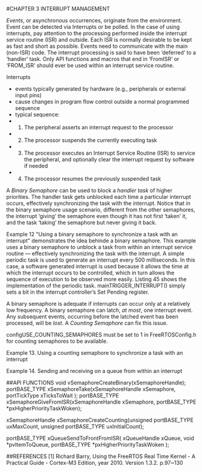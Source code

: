 #CHAPTER 3 INTERRUPT MANAGEMENT

*Events*,  or asynchronous occurrences, originate from the environment. Event can be detected via Interrupts or be polled. In the case of using interrupts, pay attention to the processing performed inside the interrupt service routine (ISR) and outside. Each ISR is normally desirable to be kept as fast and short as possible. Events need to communicate with the main (non-ISR) code. The interrupt processing is said to have been ‘deferred’ to a ‘handler’ task. Only API functions and macros that end in ‘FromISR’ or ‘FROM_ISR’ should ever be used within an interrupt service routine.

Interrupts
- events typically generated by hardware (e.g., peripherals or external input pins) 
- cause changes in program flow control outside a normal programmed sequence
- typical sequence: 
 - 1. The peripheral asserts an interrupt request to the processor 
 - 2. The processor suspends the currently executing task 
 - 3. The processor executes an Interrupt Service Routine (ISR) to service the peripheral, and optionally clear the interrupt request by software if needed 
 - 4. The processor resumes the previously suspended task

A *Binary Semaphore* can be used to block a _handler task_ of higher priorities. The handler task gets unblocked each time a particular interrupt occurs, effectively synchronizing the task with the interrupt. Notice that in the binary semaphore usage scenario, different from the other semaphores, the interrupt ‘giving’ the semaphore even though it has not first ‘taken’ it, and the task ‘taking’ the semaphore but never giving it back.

Example 12 "Using a binary semaphore to synchronize a task with an interrupt" demonstrates the idea behinde a binary semaphore. This example uses a binary semaphore to unblock a task from within an interrupt service routine — effectively synchronizing the task with the interrupt. A simple periodic task is used to generate an interrupt every 500 milliseconds. In this case, a software generated interrupt is used because it allows the time at which the interrupt occurs to be controlled, which in turn allows the sequence of execution to be observed more easily. Listing 45 shows the implementation of the periodic task. mainTRIGGER_INTERRUPT() simply sets a bit in the interrupt controller’s Set Pending register.

A binary semaphore is adequate if interrupts can occur only at a relatively low frequency. A binary semaphore can latch, _at most_, one interrupt event. Any subsequent events, occurring before the latched event has been processed, will be _lost_. A *Counting Semaphore* can fix this issue.

configUSE\_COUNTING\_SEMAPHORES must be set to 1 in FreeRTOSConfig.h for counting
semaphores to be available.

Example 13. Using a counting semaphore to synchronize a task with an interrupt

Example 14. Sending and receiving on a queue from within an interrupt

##API FUNCTIONS
void vSemaphoreCreateBinary(xSemaphoreHandle);
portBASE\_TYPE xSemaphoreTake(xSemaphoreHandle xSemaphore, portTickType xTicksToWait );
portBASE\_TYPE xSemaphoreGiveFromISR(xSemaphoreHandle xSemaphore, portBASE_TYPE *pxHigherPriorityTaskWoken);

xSemaphoreHandle xSemaphoreCreateCounting(unsigned portBASE\_TYPE uxMaxCount, unsigned portBASE_TYPE uxInitialCount);

portBASE_TYPE xQueueSendToFrontFromISR( xQueueHandle xQueue, 
void *pvItemToQueue,
portBASE_TYPE *pxHigherPriorityTaskWoken
);

##REFERENCES
[1] Richard Barry, Using the FreeRTOS Real Time Kernel - A Practical Guide - Cortex-M3 Edition, year 2010. Version 1.3.2. p.97~130
